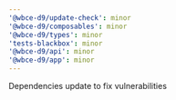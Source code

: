 ```yaml
---
'@wbce-d9/update-check': minor
'@wbce-d9/composables': minor
'@wbce-d9/types': minor
'tests-blackbox': minor
'@wbce-d9/api': minor
'@wbce-d9/app': minor
---
```


Dependencies update to fix vulnerabilities
